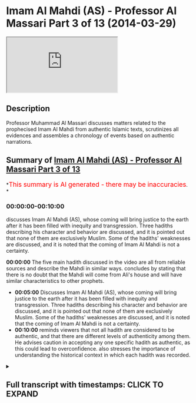 # Imam Al Mahdi (AS) - Professor Al Massari Part 3 of 13 (2014-03-29)

<iframe loading='lazy' allow='autoplay' src='https://www.youtube.com/embed/cXoDEF5zBqY'></iframe>

## Description

Professor Muhammad Al Massari discusses matters related to the prophecised Imam Al Mahdi from authentic Islamic texts, scrutinizes all evidences and assembles a chronology of events based on authentic narrations.

## Summary of [Imam Al Mahdi (AS) - Professor Al Massari Part 3 of 13](https://www.youtube.com/watch?v=cXoDEF5zBqY)

*<span style="color:red; font-size:125%">This summary is AI generated - there may be inaccuracies</span>. *

### <a onclick="modifyYTiframeseektime('0')">00:00:00-00:10:00</a>

 discusses Imam Al Mahdi (AS), whose coming will bring justice to the earth after it has been filled with inequity and transgression. Three hadiths describing his character and behavior are discussed, and it is pointed out that none of them are exclusively Muslim. Some of the hadiths' weaknesses are discussed, and it is noted that the coming of Imam Al Mahdi is not a certainty.

**<a onclick="modifyYTiframeseektime('0')">00:00:00</a>** The five main hadith discussed in the video are all from reliable sources and describe the Mahdi in similar ways.  concludes by stating that there is no doubt that the Mahdi will come from Ali's house and will have similar characteristics to other prophets.

* **<a onclick="modifyYTiframeseektime('300')">00:05:00</a>** Discusses Imam Al Mahdi (AS), whose coming will bring justice to the earth after it has been filled with inequity and transgression. Three hadiths describing his character and behavior are discussed, and it is pointed out that none of them are exclusively Muslim. Some of the hadiths' weaknesses are discussed, and it is noted that the coming of Imam Al Mahdi is not a certainty.
* **<a onclick="modifyYTiframeseektime('600')">00:10:00</a>** reminds viewers that not all hadith are considered to be authentic, and that there are different levels of authenticity among them. He advises caution in accepting any one specific hadith as authentic, as this could lead to overconfidence. also stresses the importance of understanding the historical context in which each hadith was recorded.

<details><summary><h2>Full transcript with timestamps: CLICK TO EXPAND</h2></summary>

<a onclick="modifyYTiframeseektime('0')">0:00:00</a> yeah and he took on him to protect the  
<a onclick="modifyYTiframeseektime('2')">0:00:02</a> dicker so he made sure that the  
<a onclick="modifyYTiframeseektime('4')">0:00:04</a> companions will tell the truth and  
<a onclick="modifyYTiframeseektime('6')">0:00:06</a> memorize properly where it is counts  
<a onclick="modifyYTiframeseektime('9')">0:00:09</a> he never ordered us to listen to their  
<a onclick="modifyYTiframeseektime('11')">0:00:11</a> point of view although their point of  
<a onclick="modifyYTiframeseektime('12')">0:00:12</a> view is that respect to at a point of  
<a onclick="modifyYTiframeseektime('13')">0:00:13</a> view like any other scholar or even more  
<a onclick="modifyYTiframeseektime('15')">0:00:15</a> than in elsewhere because they have  
<a onclick="modifyYTiframeseektime('17')">0:00:17</a> taken scholarship from the original  
<a onclick="modifyYTiframeseektime('19')">0:00:19</a> direct and pure source let me say you  
<a onclick="modifyYTiframeseektime('20')">0:00:20</a> know allah but still it's an opinion  
<a onclick="modifyYTiframeseektime('22')">0:00:22</a> opinion cannot out  
<a onclick="modifyYTiframeseektime('24')">0:00:24</a> outshine the reported  
<a onclick="modifyYTiframeseektime('27')">0:00:27</a> narratives from messenger of allah in no  
<a onclick="modifyYTiframeseektime('29')">0:00:29</a> way so we are not obliged  
<a onclick="modifyYTiframeseektime('32')">0:00:32</a> to take the opinion of venus road nor  
<a onclick="modifyYTiframeseektime('34')">0:00:34</a> his companions as a guideline what we  
<a onclick="modifyYTiframeseektime('36')">0:00:36</a> are glad to take is that what has come  
<a onclick="modifyYTiframeseektime('37')">0:00:37</a> from singular allah as long as we have  
<a onclick="modifyYTiframeseektime('39')">0:00:39</a> verified its reliability and  
<a onclick="modifyYTiframeseektime('41')">0:00:41</a> authenticity so the objection here is  
<a onclick="modifyYTiframeseektime('43')">0:00:43</a> not really a very strong objection and  
<a onclick="modifyYTiframeseektime('46')">0:00:46</a> we should not be  
<a onclick="modifyYTiframeseektime('47')">0:00:47</a> uh  
<a onclick="modifyYTiframeseektime('48')">0:00:48</a> causing us to regard this hadith as  
<a onclick="modifyYTiframeseektime('50')">0:00:50</a> questionable  
<a onclick="modifyYTiframeseektime('51')">0:00:51</a> the third hadith is from abu hurayrah  
<a onclick="modifyYTiframeseektime('61')">0:01:01</a> if there is only one day remaining in  
<a onclick="modifyYTiframeseektime('63')">0:01:03</a> the dunya this is obviously a  
<a onclick="modifyYTiframeseektime('64')">0:01:04</a> metaphorical form that it is going to  
<a onclick="modifyYTiframeseektime('67')">0:01:07</a> happen even if it's the last day it will  
<a onclick="modifyYTiframeseektime('69')">0:01:09</a> not be the last day of wesley but this  
<a onclick="modifyYTiframeseektime('70')">0:01:10</a> is a metaphorical if there will be only  
<a onclick="modifyYTiframeseektime('73')">0:01:13</a> one day allah will extend that day until  
<a onclick="modifyYTiframeseektime('75')">0:01:15</a> a man from my family will take the  
<a onclick="modifyYTiframeseektime('77')">0:01:17</a> rulership  
<a onclick="modifyYTiframeseektime('80')">0:01:20</a> whose name is corresponding or similar  
<a onclick="modifyYTiframeseektime('82')">0:01:22</a> or equal to mining everything about how  
<a onclick="modifyYTiframeseektime('84')">0:01:24</a> you interpret the word you want but what  
<a onclick="modifyYTiframeseektime('86')">0:01:26</a> it means stepping on top of the footstep  
<a onclick="modifyYTiframeseektime('89')">0:01:29</a> now does it mean it his name is muhammad  
<a onclick="modifyYTiframeseektime('91')">0:01:31</a> or ahmad this is the name of the prophet  
<a onclick="modifyYTiframeseektime('93')">0:01:33</a> or it may be the meaning of the name  
<a onclick="modifyYTiframeseektime('98')">0:01:38</a> someone could  
<a onclick="modifyYTiframeseektime('111')">0:01:51</a> so it could be in various things not  
<a onclick="modifyYTiframeseektime('113')">0:01:53</a> necessarily meaning it has to be exactly  
<a onclick="modifyYTiframeseektime('115')">0:01:55</a> muhammad muhammad  
<a onclick="modifyYTiframeseektime('116')">0:01:56</a> the fourth hadith  
<a onclick="modifyYTiframeseektime('124')">0:02:04</a> of  
<a onclick="modifyYTiframeseektime('125')">0:02:05</a> allah  
<a onclick="modifyYTiframeseektime('129')">0:02:09</a> if it has been only one day remaining  
<a onclick="modifyYTiframeseektime('131')">0:02:11</a> from that dunya in that day allah will  
<a onclick="modifyYTiframeseektime('134')">0:02:14</a> send a man from us ali is talking for us  
<a onclick="modifyYTiframeseektime('137')">0:02:17</a> meaning from the  
<a onclick="modifyYTiframeseektime('138')">0:02:18</a> it  
<a onclick="modifyYTiframeseektime('139')">0:02:19</a> who will fill it with justice  
<a onclick="modifyYTiframeseektime('141')">0:02:21</a> as it has been filled with injustice  
<a onclick="modifyYTiframeseektime('146')">0:02:26</a> so that's the hat the fourth heaven  
<a onclick="modifyYTiframeseektime('147')">0:02:27</a> fifth hadith  
<a onclick="modifyYTiframeseektime('149')">0:02:29</a> it is uh from ibrahim muhammad  
<a onclick="modifyYTiframeseektime('152')">0:02:32</a> from his father from ali  
<a onclick="modifyYTiframeseektime('154')">0:02:34</a> another hadith actually different than  
<a onclick="modifyYTiframeseektime('155')">0:02:35</a> the previous one  
<a onclick="modifyYTiframeseektime('160')">0:02:40</a> is from us the people of the  
<a onclick="modifyYTiframeseektime('162')">0:02:42</a> prophetic house  
<a onclick="modifyYTiframeseektime('164')">0:02:44</a> allah will perfect him in one night  
<a onclick="modifyYTiframeseektime('168')">0:02:48</a> this is the only one which is this  
<a onclick="modifyYTiframeseektime('170')">0:02:50</a> coming only through one channel and this  
<a onclick="modifyYTiframeseektime('172')">0:02:52</a> channel is only hasan meaning it's  
<a onclick="modifyYTiframeseektime('173')">0:02:53</a> acceptable it is not to deliver an  
<a onclick="modifyYTiframeseektime('175')">0:02:55</a> authenticity which is  
<a onclick="modifyYTiframeseektime('178')">0:02:58</a> fixed by the strict scholars like  
<a onclick="modifyYTiframeseektime('179')">0:02:59</a> bukhari and muslim  
<a onclick="modifyYTiframeseektime('181')">0:03:01</a> so we cannot claim it is authentic the  
<a onclick="modifyYTiframeseektime('183')">0:03:03</a> previous one are authentic they may have  
<a onclick="modifyYTiframeseektime('184')">0:03:04</a> come with one stat hassam but the other  
<a onclick="modifyYTiframeseektime('187')">0:03:07</a> hassan is not collaborating together  
<a onclick="modifyYTiframeseektime('188')">0:03:08</a> lifting it to the level of our industry  
<a onclick="modifyYTiframeseektime('190')">0:03:10</a> but this one has come with only that one  
<a onclick="modifyYTiframeseektime('192')">0:03:12</a> is not  
<a onclick="modifyYTiframeseektime('193')">0:03:13</a> and  
<a onclick="modifyYTiframeseektime('194')">0:03:14</a> this only channel which has this word  
<a onclick="modifyYTiframeseektime('196')">0:03:16</a> usually  
<a onclick="modifyYTiframeseektime('197')">0:03:17</a> allah perfect him in one night and maybe  
<a onclick="modifyYTiframeseektime('199')">0:03:19</a> it's not memorized probably maybe he  
<a onclick="modifyYTiframeseektime('201')">0:03:21</a> says allah will perfect things through  
<a onclick="modifyYTiframeseektime('203')">0:03:23</a> him in one night which makes sense when  
<a onclick="modifyYTiframeseektime('206')">0:03:26</a> we compare to the other hadith which  
<a onclick="modifyYTiframeseektime('208')">0:03:28</a> talk about that he will fill the earth  
<a onclick="modifyYTiframeseektime('210')">0:03:30</a> with justice and equity after it has  
<a onclick="modifyYTiframeseektime('212')">0:03:32</a> been filled with injustice in a  
<a onclick="modifyYTiframeseektime('213')">0:03:33</a> transgression  
<a onclick="modifyYTiframeseektime('214')">0:03:34</a> so we cannot rely really even in the  
<a onclick="modifyYTiframeseektime('216')">0:03:36</a> wording to be exacting there may be some  
<a onclick="modifyYTiframeseektime('218')">0:03:38</a> some proposition or some part of the  
<a onclick="modifyYTiframeseektime('221')">0:03:41</a> sentence missing there because as we  
<a onclick="modifyYTiframeseektime('223')">0:03:43</a> said the snad is not extremely bad but  
<a onclick="modifyYTiframeseektime('225')">0:03:45</a> it is not to the authenticity level we  
<a onclick="modifyYTiframeseektime('227')">0:03:47</a> are used to usually in the  
<a onclick="modifyYTiframeseektime('230')">0:03:50</a> in the habit so these are the really the  
<a onclick="modifyYTiframeseektime('232')">0:03:52</a> five main hadith you may notice easily  
<a onclick="modifyYTiframeseektime('234')">0:03:54</a> that none of them use the red money  
<a onclick="modifyYTiframeseektime('237')">0:03:57</a> so the people convention that the one  
<a onclick="modifyYTiframeseektime('239')">0:03:59</a> with these characteristics is the mahdi  
<a onclick="modifyYTiframeseektime('241')">0:04:01</a> is really  
<a onclick="modifyYTiframeseektime('243')">0:04:03</a> the head of the people and coming from  
<a onclick="modifyYTiframeseektime('245')">0:04:05</a> other sources and channels but it's not  
<a onclick="modifyYTiframeseektime('246')">0:04:06</a> coming there's no hadith away so let's  
<a onclick="modifyYTiframeseektime('249')">0:04:09</a> look at this and think about it number  
<a onclick="modifyYTiframeseektime('251')">0:04:11</a> one  
<a onclick="modifyYTiframeseektime('252')">0:04:12</a> and this will make us even more  
<a onclick="modifyYTiframeseektime('255')">0:04:15</a> convinced about that that there's no  
<a onclick="modifyYTiframeseektime('256')">0:04:16</a> wonder that the combines of abdullah mr  
<a onclick="modifyYTiframeseektime('258')">0:04:18</a> would say that al-mahdi says  
<a onclick="modifyYTiframeseektime('260')">0:04:20</a> does not deny that like this galaxy will  
<a onclick="modifyYTiframeseektime('263')">0:04:23</a> come later but the real madison  
<a onclick="modifyYTiframeseektime('265')">0:04:25</a> so these are his characteristics he's  
<a onclick="modifyYTiframeseektime('268')">0:04:28</a> been alibity in the material from my  
<a onclick="modifyYTiframeseektime('270')">0:04:30</a> house  
<a onclick="modifyYTiframeseektime('271')">0:04:31</a> that has come in four  
<a onclick="modifyYTiframeseektime('272')">0:04:32</a> authentic hadith and in a hadith which  
<a onclick="modifyYTiframeseektime('275')">0:04:35</a> is a fifth one which is hasan  
<a onclick="modifyYTiframeseektime('278')">0:04:38</a> and will come in the hadith of the black  
<a onclick="modifyYTiframeseektime('280')">0:04:40</a> banners which will come in a special  
<a onclick="modifyYTiframeseektime('282')">0:04:42</a> section because it has his own space and  
<a onclick="modifyYTiframeseektime('283')">0:04:43</a> islamic  
<a onclick="modifyYTiframeseektime('286')">0:04:46</a> and also in the hadith  
<a onclick="modifyYTiframeseektime('287')">0:04:47</a> it reminds us about the which will comes  
<a onclick="modifyYTiframeseektime('289')">0:04:49</a> later  
<a onclick="modifyYTiframeseektime('290')">0:04:50</a> so this seems to be that he is from  
<a onclick="modifyYTiframeseektime('292')">0:04:52</a> albeit seems to be if  
<a onclick="modifyYTiframeseektime('295')">0:04:55</a> the whole thing can be regarded  
<a onclick="modifyYTiframeseektime('296')">0:04:56</a> authentic that's the most authentic part  
<a onclick="modifyYTiframeseektime('298')">0:04:58</a> of it this attribute that is from the  
<a onclick="modifyYTiframeseektime('300')">0:05:00</a> house of the prophet is well established  
<a onclick="modifyYTiframeseektime('303')">0:05:03</a> i would say  
<a onclick="modifyYTiframeseektime('304')">0:05:04</a> i would feel confident be a doubt  
<a onclick="modifyYTiframeseektime('307')">0:05:07</a> the second one  
<a onclick="modifyYTiframeseektime('310')">0:05:10</a> he fills the earth with justice after it  
<a onclick="modifyYTiframeseektime('311')">0:05:11</a> has been filled with inequity and  
<a onclick="modifyYTiframeseektime('313')">0:05:13</a> transgression  
<a onclick="modifyYTiframeseektime('314')">0:05:14</a> this has come in three athletic hadith  
<a onclick="modifyYTiframeseektime('318')">0:05:18</a> and we if we are liberal in celebrating  
<a onclick="modifyYTiframeseektime('321')">0:05:21</a> allah perfectly in one night meaning  
<a onclick="modifyYTiframeseektime('323')">0:05:23</a> allah will perfect the conditions  
<a onclick="modifyYTiframeseektime('324')">0:05:24</a> through him in one night  
<a onclick="modifyYTiframeseektime('327')">0:05:27</a> yeah  
<a onclick="modifyYTiframeseektime('328')">0:05:28</a> which means  
<a onclick="modifyYTiframeseektime('329')">0:05:29</a> actually  
<a onclick="modifyYTiframeseektime('330')">0:05:30</a> instead of  
<a onclick="modifyYTiframeseektime('331')">0:05:31</a> allah believe in be with him with him  
<a onclick="modifyYTiframeseektime('335')">0:05:35</a> has been missing and now it's only two  
<a onclick="modifyYTiframeseektime('336')">0:05:36</a> letters  
<a onclick="modifyYTiframeseektime('338')">0:05:38</a> because we say that is not a business  
<a onclick="modifyYTiframeseektime('339')">0:05:39</a> now we can we can rely upon  
<a onclick="modifyYTiframeseektime('342')">0:05:42</a> then it fits in that meaning if allah  
<a onclick="modifyYTiframeseektime('344')">0:05:44</a> perfect everything through him meaning  
<a onclick="modifyYTiframeseektime('345')">0:05:45</a> the earth must be filled with justice  
<a onclick="modifyYTiframeseektime('347')">0:05:47</a> after it has been followed if we like  
<a onclick="modifyYTiframeseektime('349')">0:05:49</a> transformation so it fits in that  
<a onclick="modifyYTiframeseektime('350')">0:05:50</a> meaning and this is the better  
<a onclick="modifyYTiframeseektime('352')">0:05:52</a> approach in understanding this sentence  
<a onclick="modifyYTiframeseektime('354')">0:05:54</a> because some people say he maybe have  
<a onclick="modifyYTiframeseektime('356')">0:05:56</a> been living a life of the unworried and  
<a onclick="modifyYTiframeseektime('359')">0:05:59</a> the one who is not caring about the  
<a onclick="modifyYTiframeseektime('360')">0:06:00</a> nation and suddenly in one night he  
<a onclick="modifyYTiframeseektime('362')">0:06:02</a> awakes to his responsibility and become  
<a onclick="modifyYTiframeseektime('364')">0:06:04</a> this i'm not saying this is impossible  
<a onclick="modifyYTiframeseektime('366')">0:06:06</a> but does not look like this is a  
<a onclick="modifyYTiframeseektime('368')">0:06:08</a> characteristic which  
<a onclick="modifyYTiframeseektime('370')">0:06:10</a> really or he is a drunkard and suddenly  
<a onclick="modifyYTiframeseektime('371')">0:06:11</a> become a wise man or something i don't  
<a onclick="modifyYTiframeseektime('374')">0:06:14</a> think this is the i think it's a better  
<a onclick="modifyYTiframeseektime('375')">0:06:15</a> to say since that sentence has come with  
<a onclick="modifyYTiframeseektime('378')">0:06:18</a> not the top is not we wish for maybe a  
<a onclick="modifyYTiframeseektime('381')">0:06:21</a> the word with him has fallen  
<a onclick="modifyYTiframeseektime('383')">0:06:23</a> aside either  
<a onclick="modifyYTiframeseektime('385')">0:06:25</a> in the transcription of one of  
<a onclick="modifyYTiframeseektime('386')">0:06:26</a> generators mostly that one transcript  
<a onclick="modifyYTiframeseektime('389')">0:06:29</a> transported not only orally but also a  
<a onclick="modifyYTiframeseektime('391')">0:06:31</a> writing and control distinction to the  
<a onclick="modifyYTiframeseektime('392')">0:06:32</a> stupid orientalists who claim all that  
<a onclick="modifyYTiframeseektime('394')">0:06:34</a> scholarly people are sitting in a coffee  
<a onclick="modifyYTiframeseektime('396')">0:06:36</a> shop by chatting that's the way and it  
<a onclick="modifyYTiframeseektime('398')">0:06:38</a> has been narrated but this was our issue  
<a onclick="modifyYTiframeseektime('399')">0:06:39</a> today so plenty of that has been  
<a onclick="modifyYTiframeseektime('402')">0:06:42</a> narrated or most of it has been added  
<a onclick="modifyYTiframeseektime('404')">0:06:44</a> also in writing however i think you have  
<a onclick="modifyYTiframeseektime('406')">0:06:46</a> the pitfalls of omitting one word  
<a onclick="modifyYTiframeseektime('408')">0:06:48</a> jumping a line all these well-known  
<a onclick="modifyYTiframeseektime('410')">0:06:50</a> pitfalls of written transcription  
<a onclick="modifyYTiframeseektime('413')">0:06:53</a> so  
<a onclick="modifyYTiframeseektime('414')">0:06:54</a> this if we take that on board so we have  
<a onclick="modifyYTiframeseektime('417')">0:06:57</a> that also about in three uh  
<a onclick="modifyYTiframeseektime('420')">0:07:00</a> authentic hadith and one hassan hadid  
<a onclick="modifyYTiframeseektime('422')">0:07:02</a> that he will fill the earth injustice  
<a onclick="modifyYTiframeseektime('424')">0:07:04</a> with justice and so on these are  
<a onclick="modifyYTiframeseektime('425')">0:07:05</a> actually the two crucial things which  
<a onclick="modifyYTiframeseektime('427')">0:07:07</a> are reasonably well established  
<a onclick="modifyYTiframeseektime('430')">0:07:10</a> we have still  
<a onclick="modifyYTiframeseektime('431')">0:07:11</a> one uh other aspect which is  
<a onclick="modifyYTiframeseektime('433')">0:07:13</a> establishing two correct uh  
<a onclick="modifyYTiframeseektime('440')">0:07:20</a> many things  
<a onclick="modifyYTiframeseektime('441')">0:07:21</a> so don't bet on that his name is  
<a onclick="modifyYTiframeseektime('443')">0:07:23</a> muhammad or ahmed that would be a wrong  
<a onclick="modifyYTiframeseektime('445')">0:07:25</a> bet that's coming into hadith sir and  
<a onclick="modifyYTiframeseektime('448')">0:07:28</a> then the fourth one that he rules for uh  
<a onclick="modifyYTiframeseektime('450')">0:07:30</a> seven or eight or nine years let's say  
<a onclick="modifyYTiframeseektime('452')">0:07:32</a> around seven  
<a onclick="modifyYTiframeseektime('453')">0:07:33</a> and about the length of that has come in  
<a onclick="modifyYTiframeseektime('456')">0:07:36</a> only one hadith  
<a onclick="modifyYTiframeseektime('457')">0:07:37</a> which is not essential actually how long  
<a onclick="modifyYTiframeseektime('459')">0:07:39</a> he rules but  
<a onclick="modifyYTiframeseektime('461')">0:07:41</a> it is not an extended tied time you  
<a onclick="modifyYTiframeseektime('463')">0:07:43</a> expect  
<a onclick="modifyYTiframeseektime('464')">0:07:44</a> after all that injustice to he would say  
<a onclick="modifyYTiframeseektime('467')">0:07:47</a> like the hadith  
<a onclick="modifyYTiframeseektime('468')">0:07:48</a> he will rule for 40 years which gives  
<a onclick="modifyYTiframeseektime('470')">0:07:50</a> you more pleasure of having such a  
<a onclick="modifyYTiframeseektime('472')">0:07:52</a> relationship but this one will be  
<a onclick="modifyYTiframeseektime('473')">0:07:53</a> followed most likely with another ruler  
<a onclick="modifyYTiframeseektime('475')">0:07:55</a> who is no less in equity and who will  
<a onclick="modifyYTiframeseektime('478')">0:07:58</a> all be belong at the khabari so that's  
<a onclick="modifyYTiframeseektime('480')">0:08:00</a> just the beginning the first one to  
<a onclick="modifyYTiframeseektime('482')">0:08:02</a> establish  
<a onclick="modifyYTiframeseektime('483')">0:08:03</a> the just and equitable government after  
<a onclick="modifyYTiframeseektime('484')">0:08:04</a> a long time of transitional inequity  
<a onclick="modifyYTiframeseektime('488')">0:08:08</a> and then another aspect which is bodily  
<a onclick="modifyYTiframeseektime('490')">0:08:10</a> description i don't think this is very  
<a onclick="modifyYTiframeseektime('491')">0:08:11</a> important but it has come in one hadith  
<a onclick="modifyYTiframeseektime('494')">0:08:14</a> which is ajith  
<a onclick="modifyYTiframeseektime('495')">0:08:15</a> with a broad forehead and standing nose  
<a onclick="modifyYTiframeseektime('499')">0:08:19</a> and this is just a physical description  
<a onclick="modifyYTiframeseektime('501')">0:08:21</a> which is  
<a onclick="modifyYTiframeseektime('502')">0:08:22</a> when he comes if he's it's true that the  
<a onclick="modifyYTiframeseektime('504')">0:08:24</a> mahdi is coming and all of that is not  
<a onclick="modifyYTiframeseektime('506')">0:08:26</a> just  
<a onclick="modifyYTiframeseektime('507')">0:08:27</a> some narrators have  
<a onclick="modifyYTiframeseektime('509')">0:08:29</a> have followed some of their fantasy or  
<a onclick="modifyYTiframeseektime('511')">0:08:31</a> wishful thinkings which cannot be  
<a onclick="modifyYTiframeseektime('513')">0:08:33</a> actually excluded absolutely certified  
<a onclick="modifyYTiframeseektime('515')">0:08:35</a> despite we have various hadith because  
<a onclick="modifyYTiframeseektime('517')">0:08:37</a> all of them do not correspond to each  
<a onclick="modifyYTiframeseektime('519')">0:08:39</a> other in in a unique way  
<a onclick="modifyYTiframeseektime('521')">0:08:41</a> so that we cannot really say they are  
<a onclick="modifyYTiframeseektime('523')">0:08:43</a> multilateral and then we have this  
<a onclick="modifyYTiframeseektime('525')">0:08:45</a> these this fact with with attitude also  
<a onclick="modifyYTiframeseektime('528')">0:08:48</a> the fact that the all the hadith  
<a onclick="modifyYTiframeseektime('530')">0:08:50</a> stressed that he would be a just ruler  
<a onclick="modifyYTiframeseektime('532')">0:08:52</a> could be a reflection to the injustice  
<a onclick="modifyYTiframeseektime('534')">0:08:54</a> and suffering the people who are  
<a onclick="modifyYTiframeseektime('535')">0:08:55</a> suffering  
<a onclick="modifyYTiframeseektime('537')">0:08:57</a> when the  
<a onclick="modifyYTiframeseektime('538')">0:08:58</a> rashida has been transformed into an  
<a onclick="modifyYTiframeseektime('540')">0:09:00</a> oppressive regime  
<a onclick="modifyYTiframeseektime('542')">0:09:02</a> so a response to that could be  
<a onclick="modifyYTiframeseektime('544')">0:09:04</a> it could be of this type  
<a onclick="modifyYTiframeseektime('546')">0:09:06</a> wishing for someone who is a just ruler  
<a onclick="modifyYTiframeseektime('548')">0:09:08</a> like in bani israel the messianic  
<a onclick="modifyYTiframeseektime('550')">0:09:10</a> stories and so on and mushrooms  
<a onclick="modifyYTiframeseektime('552')">0:09:12</a> or three types of messiah and all  
<a onclick="modifyYTiframeseektime('554')">0:09:14</a> messiahs have been rejected except one  
<a onclick="modifyYTiframeseektime('556')">0:09:16</a> which will tend to be the antichrist so  
<a onclick="modifyYTiframeseektime('558')">0:09:18</a> all this could happen and cannot be  
<a onclick="modifyYTiframeseektime('560')">0:09:20</a> excluded although in islamic tradition  
<a onclick="modifyYTiframeseektime('562')">0:09:22</a> and narratives we have much more  
<a onclick="modifyYTiframeseektime('563')">0:09:23</a> safeguards and racial narratives but  
<a onclick="modifyYTiframeseektime('565')">0:09:25</a> still  
<a onclick="modifyYTiframeseektime('567')">0:09:27</a> we have to be cautious  
<a onclick="modifyYTiframeseektime('569')">0:09:29</a> so we have  
<a onclick="modifyYTiframeseektime('570')">0:09:30</a> uh also an anode very important for for  
<a onclick="modifyYTiframeseektime('573')">0:09:33</a> the listener is that  
<a onclick="modifyYTiframeseektime('575')">0:09:35</a> these hadiths you say they are authentic  
<a onclick="modifyYTiframeseektime('576')">0:09:36</a> they are not every they have not come  
<a onclick="modifyYTiframeseektime('579')">0:09:39</a> with an authentic chain like the level  
<a onclick="modifyYTiframeseektime('580')">0:09:40</a> of buhari and muslim  
<a onclick="modifyYTiframeseektime('582')">0:09:42</a> they have come with isn't hasan another  
<a onclick="modifyYTiframeseektime('584')">0:09:44</a> independent established hassan and the  
<a onclick="modifyYTiframeseektime('586')">0:09:46</a> third and so on which  
<a onclick="modifyYTiframeseektime('587')">0:09:47</a> every hadith  
<a onclick="modifyYTiframeseektime('590')">0:09:50</a> for people like bukhari who insist at  
<a onclick="modifyYTiframeseektime('592')">0:09:52</a> least to have one is not which is sahih  
<a onclick="modifyYTiframeseektime('595')">0:09:55</a> they don't fit in his condition the same  
<a onclick="modifyYTiframeseektime('597')">0:09:57</a> with muslims so none of them isn't  
<a onclick="modifyYTiframeseektime('599')">0:09:59</a> muslim which should give us a little bit  
<a onclick="modifyYTiframeseektime('601')">0:10:01</a> of discomfort and a feeling of i'm not  
<a onclick="modifyYTiframeseektime('604')">0:10:04</a> claiming that all authentic  
<a onclick="modifyYTiframeseektime('607')">0:10:07</a> there are some authentic  
<a onclick="modifyYTiframeseektime('609')">0:10:09</a> but we know all for a fact that some of  
<a onclick="modifyYTiframeseektime('611')">0:10:11</a> the hadith muslim do not reach the same  
<a onclick="modifyYTiframeseektime('613')">0:10:13</a> level of authenticity like the other one  
<a onclick="modifyYTiframeseektime('615')">0:10:15</a> in nassari that is  
<a onclick="modifyYTiframeseektime('618')">0:10:18</a> we know that nobody's claiming that but  
<a onclick="modifyYTiframeseektime('620')">0:10:20</a> still that is such a topic which is hot  
<a onclick="modifyYTiframeseektime('623')">0:10:23</a> obviously topic at the time of the  
<a onclick="modifyYTiframeseektime('624')">0:10:24</a> writing of the major books that muharram  
<a onclick="modifyYTiframeseektime('627')">0:10:27</a> usually did not find anything up to  
<a onclick="modifyYTiframeseektime('628')">0:10:28</a> their standard give you a bad feeling  
<a onclick="modifyYTiframeseektime('630')">0:10:30</a> about the whole whole issue of mahdi  
<a onclick="modifyYTiframeseektime('634')">0:10:34</a> without necessary meaning it is invalid  
<a onclick="modifyYTiframeseektime('636')">0:10:36</a> or is fabricated but gives still  
<a onclick="modifyYTiframeseektime('639')">0:10:39</a> a signal of being cautious and being  
<a onclick="modifyYTiframeseektime('642')">0:10:42</a> more worried than otherwise  
<a onclick="modifyYTiframeseektime('645')">0:10:45</a> not so for the messiah the jed the  
<a onclick="modifyYTiframeseektime('647')">0:10:47</a> antichrist not so for the camera visa  
<a onclick="modifyYTiframeseektime('650')">0:10:50</a> not so for the final signs of the our  
<a onclick="modifyYTiframeseektime('652')">0:10:52</a> behavior big ten last signs  
<a onclick="modifyYTiframeseektime('655')">0:10:55</a> that is  
<a onclick="modifyYTiframeseektime('657')">0:10:57</a> all of it well established beyond this  
<a onclick="modifyYTiframeseektime('659')">0:10:59</a> one there's a i'm not saying i just try  
<a onclick="modifyYTiframeseektime('662')">0:11:02</a> to remind everyone don't be carried away  
<a onclick="modifyYTiframeseektime('665')">0:11:05</a> with some people or not use all of the  
<a onclick="modifyYTiframeseektime('666')">0:11:06</a> update of the muslim if you don't  
<a onclick="modifyYTiframeseektime('668')">0:11:08</a> believe in sri lanka don't really carry  
<a onclick="modifyYTiframeseektime('670')">0:11:10</a> the way of that many many people in  
<a onclick="modifyYTiframeseektime('672')">0:11:12</a> islamic history have doubted the issue  
<a onclick="modifyYTiframeseektime('674')">0:11:14</a> of mahdi and menu have many have  
<a onclick="modifyYTiframeseektime('676')">0:11:16</a> regarded as akida so we have this and  
<a onclick="modifyYTiframeseektime('678')">0:11:18</a> this and i don't think anyone of any of  
<a onclick="modifyYTiframeseektime('681')">0:11:21</a> the parties declare the other one to be  
<a onclick="modifyYTiframeseektime('683')">0:11:23</a> accountable because of that so we should  
<a onclick="modifyYTiframeseektime('685')">0:11:25</a> be cautious in that and not go overboard  
<a onclick="modifyYTiframeseektime('704')">0:11:44</a> you  
</details>

